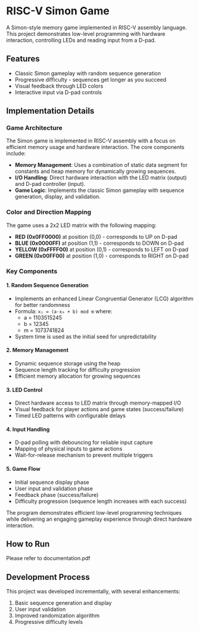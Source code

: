 # RISC-V Simon Game

A Simon-style memory game implemented in RISC-V assembly language. This project 
demonstrates low-level programming with hardware interaction, controlling LEDs 
and reading input from a D-pad.

## Features
- Classic Simon gameplay with random sequence generation
- Progressive difficulty - sequences get longer as you succeed
- Visual feedback through LED colors
- Interactive input via D-pad controls

## Implementation Details

### Game Architecture
The Simon game is implemented in RISC-V assembly with a focus on efficient memory usage and hardware interaction. The core components include:

- **Memory Management**: Uses a combination of static data segment for constants and heap memory for dynamically growing sequences.
- **I/O Handling**: Direct hardware interaction with the LED matrix (output) and D-pad controller (input).
- **Game Logic**: Implements the classic Simon gameplay with sequence generation, display, and validation.

### Color and Direction Mapping
The game uses a 2x2 LED matrix with the following mapping:
- **RED (0x0FF0000)** at position (0,0) - corresponds to UP on D-pad
- **BLUE (0x0000FF)** at position (1,1) - corresponds to DOWN on D-pad
- **YELLOW (0xFFFF00)** at position (0,1) - corresponds to LEFT on D-pad
- **GREEN (0x00FF00)** at position (1,0) - corresponds to RIGHT on D-pad

### Key Components

#### 1. Random Sequence Generation
- Implements an enhanced Linear Congruential Generator (LCG) algorithm for better randomness
- Formula: `x₁ = (a·x₀ + b) mod m` where:
  - a = 1103515245
  - b = 12345
  - m = 1073741824
- System time is used as the initial seed for unpredictability

#### 2. Memory Management
- Dynamic sequence storage using the heap
- Sequence length tracking for difficulty progression
- Efficient memory allocation for growing sequences

#### 3. LED Control
- Direct hardware access to LED matrix through memory-mapped I/O
- Visual feedback for player actions and game states (success/failure)
- Timed LED patterns with configurable delays

#### 4. Input Handling
- D-pad polling with debouncing for reliable input capture
- Mapping of physical inputs to game actions
- Wait-for-release mechanism to prevent multiple triggers

#### 5. Game Flow
- Initial sequence display phase
- User input and validation phase
- Feedback phase (success/failure)
- Difficulty progression (sequence length increases with each success)

The program demonstrates efficient low-level programming techniques while delivering an engaging gameplay experience through direct hardware interaction.

## How to Run
Please refer to documentation.pdf

## Development Process
This project was developed incrementally, with several enhancements:
1. Basic sequence generation and display
2. User input validation
3. Improved randomization algorithm
4. Progressive difficulty levels